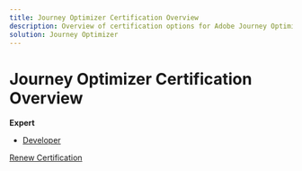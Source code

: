 ```yaml
---
title: Journey Optimizer Certification Overview
description: Overview of certification options for Adobe Journey Optimizer
solution: Journey Optimizer
---
```

# Journey Optimizer Certification Overview

**Expert**

* [Developer](/help/certifications/ajo/ajo-e-developer.md) <!--AD0-E603-->

[Renew Certification](/help/certifications/ajo/ajo-renew.md)
